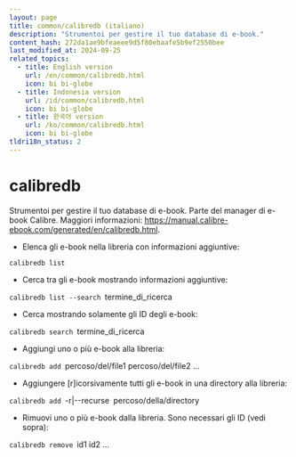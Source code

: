 ```yaml
---
layout: page
title: common/calibredb (italiano)
description: "Strumentoi per gestire il tuo database di e-book."
content_hash: 272da1ae9bfeaeee9d5f80ebaafe5b9ef2550bee
last_modified_at: 2024-09-25
related_topics:
  - title: English version
    url: /en/common/calibredb.html
    icon: bi bi-globe
  - title: Indonesia version
    url: /id/common/calibredb.html
    icon: bi bi-globe
  - title: 한국어 version
    url: /ko/common/calibredb.html
    icon: bi bi-globe
tldri18n_status: 2
---
```

# calibredb

Strumentoi per gestire il tuo database di e-book.
Parte del manager di e-book Calibre.
Maggiori informazioni: <https://manual.calibre-ebook.com/generated/en/calibredb.html>.

- Elenca gli e-book nella libreria con informazioni aggiuntive:

`calibredb list`

- Cerca tra gli e-book mostrando informazioni aggiuntive:

`calibredb list --search `<span class="tldr-var badge badge-pill bg-dark-lm bg-white-dm text-white-lm text-dark-dm font-weight-bold">termine_di_ricerca</span>

- Cerca mostrando solamente gli ID degli e-book:

`calibredb search `<span class="tldr-var badge badge-pill bg-dark-lm bg-white-dm text-white-lm text-dark-dm font-weight-bold">termine_di_ricerca</span>

- Aggiungi uno o più e-book alla libreria:

`calibredb add `<span class="tldr-var badge badge-pill bg-dark-lm bg-white-dm text-white-lm text-dark-dm font-weight-bold">percoso/del/file1 percoso/del/file2 ...</span>

- Aggiungere [r]icorsivamente tutti gli e-book in una directory alla libreria:

`calibredb add `<span class="tldr-var badge badge-pill bg-dark-lm bg-white-dm text-white-lm text-dark-dm font-weight-bold">-r|--recurse</span>` `<span class="tldr-var badge badge-pill bg-dark-lm bg-white-dm text-white-lm text-dark-dm font-weight-bold">percoso/della/directory</span>

- Rimuovi uno o più e-book dalla libreria. Sono necessari gli ID (vedi sopra):

`calibredb remove `<span class="tldr-var badge badge-pill bg-dark-lm bg-white-dm text-white-lm text-dark-dm font-weight-bold">id1 id2 ...</span>
